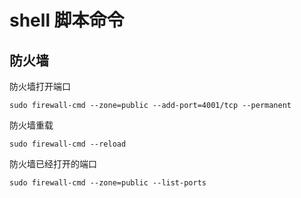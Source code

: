 # shell 脚本命令

## 防火墙

防火墙打开端口

```shell
sudo firewall-cmd --zone=public --add-port=4001/tcp --permanent
```

防火墙重载

```shell
sudo firewall-cmd --reload
```

防火墙已经打开的端口

```shell
sudo firewall-cmd --zone=public --list-ports
```

